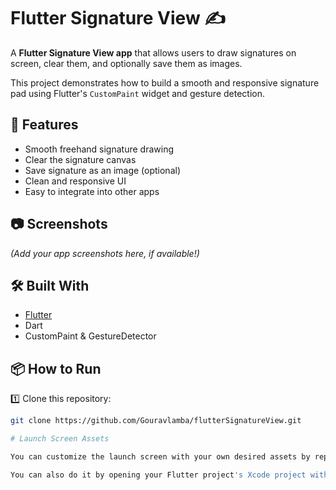 # Flutter Signature View ✍️

A **Flutter Signature View app** that allows users to draw signatures on screen, clear them, and optionally save them as images.  

This project demonstrates how to build a smooth and responsive signature pad using Flutter's `CustomPaint` widget and gesture detection.

## 🚀 Features
- Smooth freehand signature drawing
- Clear the signature canvas
- Save signature as an image (optional)
- Clean and responsive UI
- Easy to integrate into other apps

## 📷 Screenshots
*(Add your app screenshots here, if available!)*

## 🛠️ Built With
- [Flutter](https://flutter.dev/)
- Dart
- CustomPaint & GestureDetector

## 📦 How to Run
1️⃣ Clone this repository:
```bash
git clone https://github.com/Gouravlamba/flutterSignatureView.git

# Launch Screen Assets

You can customize the launch screen with your own desired assets by replacing the image files in this directory.

You can also do it by opening your Flutter project's Xcode project with `open ios/Runner.xcworkspace`, selecting `Runner/Assets.xcassets` in the Project Navigator and dropping in the desired images.

